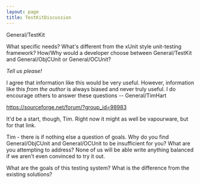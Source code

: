 ```yaml
---
layout: page
title: TestKitDiscussion
---
```


General/TestKit

What specific needs? What's different from the xUnit style unit-testing framework?  How/Why would a developer choose between General/TestKit and General/ObjCUnit or General/OCUnit?

*Tell us please!*

I agree that information like this would be very useful. However, information like this *from the author* is always biased and never truly useful. I do encourage others to answer these questions -- General/TimHart

https://sourceforge.net/forum/?group_id=98983

It'd be a start, though, Tim. Right now it might as well be vapourware, but for that link.

Tim - there is if nothing else a question of goals.  Why do you find General/ObjCUnit and General/OCUnit to be insufficient for you?  What are you attempting to address?  None of us will be able write anything balanced if we aren't even convinced to try it out. 

What are the goals of this testing system? What is the difference from the existing solutions?
